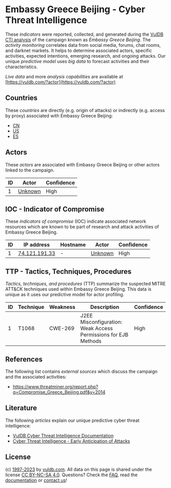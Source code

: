 # Embassy Greece Beijing - Cyber Threat Intelligence

These _indicators_ were reported, collected, and generated during the [VulDB CTI analysis](https://vuldb.com/?kb.cti) of the campaign known as _Embassy Greece Beijing_. The _activity monitoring_ correlates data from social media, forums, chat rooms, and darknet markets. It helps to determine associated actors, specific activities, expected intentions, emerging research, and ongoing attacks. Our unique _predictive model_ uses _big data_ to forecast activities and their characteristics.

_Live data_ and more _analysis capabilities_ are available at [https://vuldb.com/?actor](https://vuldb.com/?actor)

## Countries

These _countries_ are directly (e.g. origin of attacks) or indirectly (e.g. access by proxy) associated with Embassy Greece Beijing:

* [CN](https://vuldb.com/?country.cn)
* [US](https://vuldb.com/?country.us)
* [ES](https://vuldb.com/?country.es)

## Actors

These _actors_ are associated with Embassy Greece Beijing or other actors linked to the campaign.

ID | Actor | Confidence
-- | ----- | ----------
1 | [Unknown](https://vuldb.com/?actor.unknown) | High

## IOC - Indicator of Compromise

These _indicators of compromise_ (IOC) indicate associated network resources which are known to be part of research and attack activities of Embassy Greece Beijing.

ID | IP address | Hostname | Actor | Confidence
-- | ---------- | -------- | ----- | ----------
1 | [74.121.191.33](https://vuldb.com/?ip.74.121.191.33) | - | [Unknown](https://vuldb.com/?actor.unknown) | High

## TTP - Tactics, Techniques, Procedures

_Tactics, techniques, and procedures_ (TTP) summarize the suspected MITRE ATT&CK techniques used within Embassy Greece Beijing. This data is unique as it uses our predictive model for actor profiling.

ID | Technique | Weakness | Description | Confidence
-- | --------- | -------- | ----------- | ----------
1 | T1068 | CWE-269 | J2EE Misconfiguration: Weak Access Permissions for EJB Methods | High

## References

The following list contains _external sources_ which discuss the campaign and the associated activities:

* https://www.threatminer.org/report.php?q=Compromise_Greece_Beijing.pdf&y=2014

## Literature

The following _articles_ explain our unique predictive cyber threat intelligence:

* [VulDB Cyber Threat Intelligence Documentation](https://vuldb.com/?kb.cti)
* [Cyber Threat Intelligence - Early Anticipation of Attacks](https://www.scip.ch/en/?labs.20201022)

## License

(c) [1997-2023](https://vuldb.com/?kb.changelog) by [vuldb.com](https://vuldb.com/?kb.about). All data on this page is shared under the license [CC BY-NC-SA 4.0](https://creativecommons.org/licenses/by-nc-sa/4.0/). Questions? Check the [FAQ](https://vuldb.com/?kb.faq), read the [documentation](https://vuldb.com/?kb) or [contact us](https://vuldb.com/?contact)!
